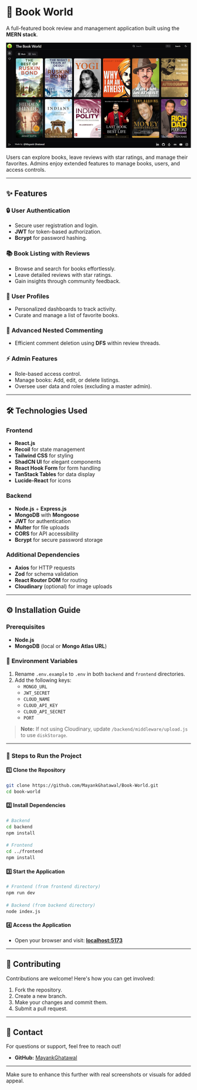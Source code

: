 # 🌟 **Book World**  
A full-featured book review and management application built using the **MERN stack**.  


<img src="https://github.com/MayankGhatawal/Book-World/blob/master/Screenshot%202024-11-22%20130046.png?raw=true"></img>

Users can explore books, leave reviews with star ratings, and manage their favorites. Admins enjoy extended features to manage books, users, and access controls.  

---

## ✨ **Features**  

### 🔒 **User Authentication**  
- Secure user registration and login.  
- **JWT** for token-based authorization.  
- **Bcrypt** for password hashing.  

### 📚 **Book Listing with Reviews**  
- Browse and search for books effortlessly.  
- Leave detailed reviews with star ratings.  
- Gain insights through community feedback.  

### 👤 **User Profiles**  
- Personalized dashboards to track activity.  
- Curate and manage a list of favorite books.  

### 💬 **Advanced Nested Commenting**  
- Efficient comment deletion using **DFS** within review threads.  

### ⚡ **Admin Features**  
- Role-based access control.  
- Manage books: Add, edit, or delete listings.  
- Oversee user data and roles (excluding a master admin).  

---

## 🛠 **Technologies Used**  

### Frontend  
- **React.js**  
- **Recoil** for state management  
- **Tailwind CSS** for styling  
- **ShadCN UI** for elegant components  
- **React Hook Form** for form handling  
- **TanStack Tables** for data display  
- **Lucide-React** for icons  

### Backend  
- **Node.js** + **Express.js**  
- **MongoDB** with **Mongoose**  
- **JWT** for authentication  
- **Multer** for file uploads  
- **CORS** for API accessibility  
- **Bcrypt** for secure password storage  

### Additional Dependencies  
- **Axios** for HTTP requests  
- **Zod** for schema validation  
- **React Router DOM** for routing  
- **Cloudinary** (optional) for image uploads  

---

## ⚙️ **Installation Guide**  

### Prerequisites  
- **Node.js**  
- **MongoDB** (local or **Mongo Atlas URL**)  

### 🔑 **Environment Variables**  
1. Rename `.env.example` to `.env` in both `backend` and `frontend` directories.  
2. Add the following keys:  
   - `MONGO_URL`  
   - `JWT_SECRET`  
   - `CLOUD_NAME`  
   - `CLOUD_API_KEY`  
   - `CLOUD_API_SECRET`  
   - `PORT`  

> **Note:** If not using Cloudinary, update `/backend/middleware/upload.js` to use `diskStorage`.  

---

### 🚀 **Steps to Run the Project**  

#### 1️⃣ Clone the Repository  
```bash  
git clone https://github.com/MayankGhatawal/Book-World.git  
cd book-world  
```  

#### 2️⃣ Install Dependencies  
```bash
# Backend  
cd backend  
npm install  

# Frontend  
cd ../frontend  
npm install  
```  

#### 3️⃣ Start the Application  
```bash  
# Frontend (from frontend directory)  
npm run dev

# Backend (from backend directory)  
node index.js
```  

#### 4️⃣ Access the Application  
- Open your browser and visit: **[localhost:5173](http://localhost:5173)**  

---

## 🙌 **Contributing**  
Contributions are welcome! Here's how you can get involved:  
1. Fork the repository.  
2. Create a new branch.  
3. Make your changes and commit them.  
4. Submit a pull request.  

---

## 📧 **Contact**  
For questions or support, feel free to reach out!  
- **GitHub:** [MayankGhatawal](https://github.com/MayankGhatawal)  

--- 

Make sure to enhance this further with real screenshots or visuals for added appeal.
